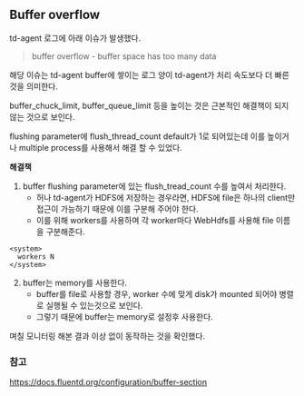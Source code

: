 ##  Buffer overflow

td-agent 로그에 아래 이슈가 발생했다.

>  buffer overflow - buffer space has too many data

해당 이슈는 td-agent buffer에 쌓이는 로그 양이 td-agent가 처리 속도보다 더 빠른 것을 의미한다.



buffer_chuck_limit, buffer_queue_limit 등을 높이는 것은 근본적인 해결책이 되지 않는 것으로 보인다.

flushing parameter에 flush_thread_count default가 1로 되어있는데 이를 높이거나 multiple process를 사용해서 해결 할 수 있었다.



**해결책**

1. buffer flushing parameter에 있는 flush_tread_count 수를 높여서 처리한다.
   - 허나 td-agent가 HDFS에 저장하는 경우라면, HDFS에 file은 하나의 client만 접근이 가능하기 때문에 이를 구분해 주어야 한다.
   - 이를 위해 workers를 사용하며 각 worker마다 WebHdfs를 사용해 file 이름을 구분해준다.

```
<system>
  workers N
</system>
```

2. buffer는 memory를 사용한다.
   - buffer를 file로 사용할 경우, worker 수에 맞게 disk가 mounted 되어야 병렬로 실행될 수 있는것으로 보인다.
   - 그렇기 때문에 buffer는 memory로 설정후 사용한다.



며칠 모니터링 해본 결과 이상 없이 동작하는 것을 확인했다.



### 참고

https://docs.fluentd.org/configuration/buffer-section